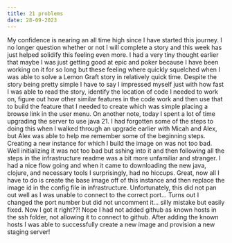 ```yaml
---
title: 21 problems
date: 28-09-2023
---
```


My confidence is nearing an all time high since I have started this journey. I no longer question whether or not I will complete a story and this week has just helped solidify this feeling even more. I had a very tiny thought earlier that maybe I was just getting good at epic and poker because I have been working on it for so long but these feeling where quickly squelched when I was able to solve a Lemon Graft story in relatively quick time. Despite the story being pretty simple I have to say I impressed myself just with how fast I was able to read the story, identify the location of code I needed to work on, figure out how other similar features in the code work and then use that to build the feature that I needed to create which was simple placing a browse link in the user menu. On another note, today I spent a lot of time upgrading the server to use java 21. I had forgotten some of the steps to doing this when I walked through an upgrade earlier with Micah and Alex, but Alex was able to help me remember some of the beginning steps. Creating a new instance for which I build the image on was not too bad. Well initializing it was not too bad but sshing into it and then following all the steps in the infrastructure readme was a bit more unfamiliar and stranger. I had a nice flow going and when it came to downloading the new java, clojure, and necessary tools I surprisingly, had no hiccups. Great, now all I have to do is create the base image off of this instance and then replace the image id in the config file in infrastructure. Unfortunately, this did not pan out well as I was unable to connect to the correct port… Turns out I changed the port number but did not uncomment it… silly mistake but easily fixed. Now I got it right??! Nope I had not added github as known hosts in the ssh folder, not allowing it to connect to github. After adding the known hosts I was able to successfully create a new image and provision a new staging server!
